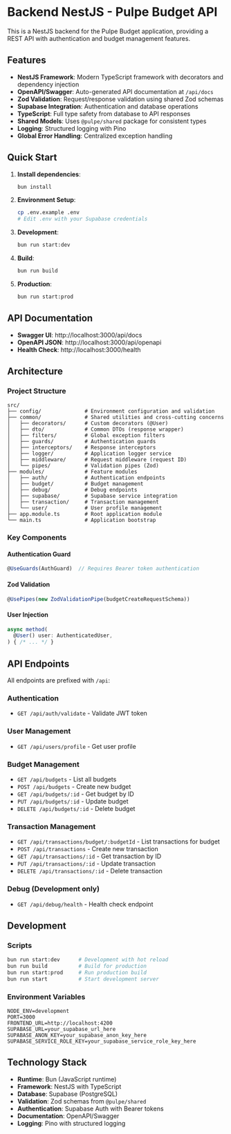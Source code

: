# Backend NestJS - Pulpe Budget API

This is a NestJS backend for the Pulpe Budget application, providing a REST API with authentication and budget management features.

## Features

- **NestJS Framework**: Modern TypeScript framework with decorators and dependency injection
- **OpenAPI/Swagger**: Auto-generated API documentation at `/api/docs`
- **Zod Validation**: Request/response validation using shared Zod schemas
- **Supabase Integration**: Authentication and database operations
- **TypeScript**: Full type safety from database to API responses
- **Shared Models**: Uses `@pulpe/shared` package for consistent types
- **Logging**: Structured logging with Pino
- **Global Error Handling**: Centralized exception handling

## Quick Start

1. **Install dependencies**:
   ```bash
   bun install
   ```

2. **Environment Setup**:
   ```bash
   cp .env.example .env
   # Edit .env with your Supabase credentials
   ```

3. **Development**:
   ```bash
   bun run start:dev
   ```

4. **Build**:
   ```bash
   bun run build
   ```

5. **Production**:
   ```bash
   bun run start:prod
   ```

## API Documentation

- **Swagger UI**: http://localhost:3000/api/docs
- **OpenAPI JSON**: http://localhost:3000/api/openapi
- **Health Check**: http://localhost:3000/health

## Architecture

### Project Structure
```
src/
├── config/              # Environment configuration and validation
├── common/              # Shared utilities and cross-cutting concerns
│   ├── decorators/      # Custom decorators (@User)
│   ├── dto/             # Common DTOs (response wrapper)
│   ├── filters/         # Global exception filters
│   ├── guards/          # Authentication guards
│   ├── interceptors/    # Response interceptors
│   ├── logger/          # Application logger service
│   ├── middleware/      # Request middleware (request ID)
│   └── pipes/           # Validation pipes (Zod)
├── modules/             # Feature modules
│   ├── auth/            # Authentication endpoints
│   ├── budget/          # Budget management
│   ├── debug/           # Debug endpoints
│   ├── supabase/        # Supabase service integration
│   ├── transaction/     # Transaction management
│   └── user/            # User profile management
├── app.module.ts        # Root application module
└── main.ts              # Application bootstrap
```

### Key Components

#### Authentication Guard
```typescript
@UseGuards(AuthGuard)  // Requires Bearer token authentication
```

#### Zod Validation
```typescript
@UsePipes(new ZodValidationPipe(budgetCreateRequestSchema))
```

#### User Injection
```typescript
async method(
  @User() user: AuthenticatedUser,
) { /* ... */ }
```

## API Endpoints

All endpoints are prefixed with `/api`:

### Authentication
- `GET /api/auth/validate` - Validate JWT token

### User Management
- `GET /api/users/profile` - Get user profile

### Budget Management
- `GET /api/budgets` - List all budgets
- `POST /api/budgets` - Create new budget
- `GET /api/budgets/:id` - Get budget by ID
- `PUT /api/budgets/:id` - Update budget
- `DELETE /api/budgets/:id` - Delete budget

### Transaction Management
- `GET /api/transactions/budget/:budgetId` - List transactions for budget
- `POST /api/transactions` - Create new transaction
- `GET /api/transactions/:id` - Get transaction by ID
- `PUT /api/transactions/:id` - Update transaction
- `DELETE /api/transactions/:id` - Delete transaction

### Debug (Development only)
- `GET /api/debug/health` - Health check endpoint

## Development

### Scripts
```bash
bun run start:dev      # Development with hot reload
bun run build          # Build for production  
bun run start:prod     # Run production build
bun run start          # Start development server
```

### Environment Variables
```env
NODE_ENV=development
PORT=3000
FRONTEND_URL=http://localhost:4200
SUPABASE_URL=your_supabase_url_here
SUPABASE_ANON_KEY=your_supabase_anon_key_here
SUPABASE_SERVICE_ROLE_KEY=your_supabase_service_role_key_here
```

## Technology Stack

- **Runtime**: Bun (JavaScript runtime)
- **Framework**: NestJS with TypeScript
- **Database**: Supabase (PostgreSQL)
- **Validation**: Zod schemas from `@pulpe/shared`
- **Authentication**: Supabase Auth with Bearer tokens
- **Documentation**: OpenAPI/Swagger
- **Logging**: Pino with structured logging